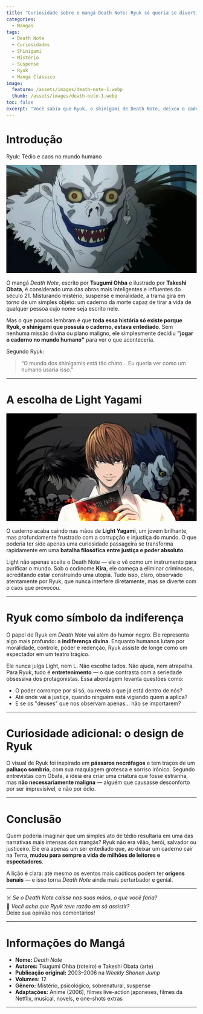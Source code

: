 ```yaml
---
title: "Curiosidade sobre o mangá Death Note: Ryuk só queria se divertir"
categories:
  - Mangas
tags:
  - Death Note
  - Curiosidades
  - Shinigami
  - Mistério
  - Suspense
  - Ryuk
  - Mangá Clássico
image:
  feature: /assets/images/death-note-1.webp
  thumb: /assets/images/death-note-1.webp
toc: false
excerpt: "Você sabia que Ryuk, o shinigami de Death Note, deixou o caderno cair no mundo humano apenas por tédio? Essa simples ação deu início a um dos jogos mentais mais intensos da história dos mangás."
---
```


# Introdução

Ryuk: Tédio e caos no mundo humano  

![Imagem de Ryuk observando o mundo humano com seu sorriso sombrio](/assets/images/death-note-1.webp)

O mangá *Death Note*, escrito por **Tsugumi Ohba** e ilustrado por **Takeshi Obata**, é considerado uma das obras mais inteligentes e influentes do século 21. Misturando mistério, suspense e moralidade, a trama gira em torno de um simples objeto: um caderno da morte capaz de tirar a vida de qualquer pessoa cujo nome seja escrito nele.

Mas o que poucos lembram é que **toda essa história só existe porque Ryuk, o shinigami que possuía o caderno, estava entediado**. Sem nenhuma missão divina ou plano maligno, ele simplesmente decidiu **"jogar o caderno no mundo humano"** para ver o que aconteceria.

Segundo Ryuk:

> “O mundo dos shinigamis está tão chato… Eu queria ver como um humano usaria isso.”

---

# A escolha de Light Yagami

![Light Yagami segurando o Death Note com expressão determinada](/assets/images/death-note-2.webp)

O caderno acaba caindo nas mãos de **Light Yagami**, um jovem brilhante, mas profundamente frustrado com a corrupção e injustiça do mundo. O que poderia ter sido apenas uma curiosidade passageira se transforma rapidamente em uma **batalha filosófica entre justiça e poder absoluto**.

Light não apenas aceita o Death Note — ele o vê como um instrumento para purificar o mundo. Sob o codinome **Kira**, ele começa a eliminar criminosos, acreditando estar construindo uma utopia. Tudo isso, claro, observado atentamente por Ryuk, que nunca interfere diretamente, mas se diverte com o caos que provocou.

---

# Ryuk como símbolo da indiferença

O papel de Ryuk em *Death Note* vai além do humor negro. Ele representa algo mais profundo: a **indiferença divina**. Enquanto humanos lutam por moralidade, controle, poder e redenção, Ryuk assiste de longe como um espectador em um teatro trágico.

Ele nunca julga Light, nem L. Não escolhe lados. Não ajuda, nem atrapalha. Para Ryuk, tudo é **entretenimento** — o que contrasta com a seriedade obsessiva dos protagonistas. Essa abordagem levanta questões como:

- O poder corrompe por si só, ou revela o que já está dentro de nós?  
- Até onde vai a justiça, quando ninguém está vigiando quem a aplica?  
- E se os "deuses" que nos observam apenas... não se importarem?

---

# Curiosidade adicional: o design de Ryuk

O visual de Ryuk foi inspirado em **pássaros necrófagos** e tem traços de um **palhaço sombrio**, com sua maquiagem grotesca e sorriso irônico. Segundo entrevistas com Obata, a ideia era criar uma criatura que fosse estranha, mas **não necessariamente maligna** — alguém que causasse desconforto por ser imprevisível, e não por ódio.

---

# Conclusão

Quem poderia imaginar que um simples ato de tédio resultaria em uma das narrativas mais intensas dos mangás? Ryuk não era vilão, herói, salvador ou justiceiro. Ele era apenas um ser entediado que, ao deixar um caderno cair na Terra, **mudou para sempre a vida de milhões de leitores e espectadores**.

A lição é clara: até mesmo os eventos mais caóticos podem ter **origens banais** — e isso torna *Death Note* ainda mais perturbador e genial.

---

☠️ *Se o Death Note caísse nas suas mãos, o que você faria?*  
📓 *Você acha que Ryuk teve razão em só assistir?*  
Deixe sua opinião nos comentários!

---

# Informações do Mangá

- **Nome:** *Death Note*  
- **Autores:** Tsugumi Ohba (roteiro) e Takeshi Obata (arte)  
- **Publicação original:** 2003–2006 na *Weekly Shonen Jump*  
- **Volumes:** 12  
- **Gênero:** Mistério, psicológico, sobrenatural, suspense  
- **Adaptações:** Anime (2006), filmes live-action japoneses, filmes da Netflix, musical, novels, e one-shots extras  

---

